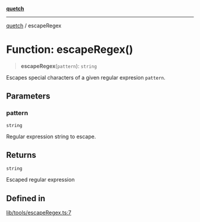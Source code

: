 [**quetch**](../README.md)

***

[quetch](../README.md) / escapeRegex

# Function: escapeRegex()

> **escapeRegex**(`pattern`): `string`

Escapes special characters of a given regular expresion `pattern`.

## Parameters

### pattern

`string`

Regular expression string to escape.

## Returns

`string`

Escaped regular expression

## Defined in

[lib/tools/escapeRegex.ts:7](https://github.com/nevoland/quetch/blob/d3c3874b3b683738adb5be9e083a7d95e2758c83/lib/tools/escapeRegex.ts#L7)
